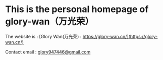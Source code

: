 # This is the personal homepage of glory-wan（万光荣）

The website is : [Glory Wan(万光荣) : https://glory-wan.cn/](https://glory-wan.cn/)

Contact email : glory947446@gmail.com
